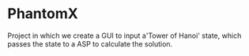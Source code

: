 # PhantomX
Project in which we create a GUI to input a'Tower of Hanoi' state, which passes the state to a ASP to calculate the solution.
